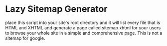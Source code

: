 # Lazy Sitemap Generator
place this script into your site's root directory and it will list every file that is HTML and XHTML and generate a page called sitemap.xhtml for your users to browse your whole site in a simple and comprehensive page.
This is not a sitemap for google.
